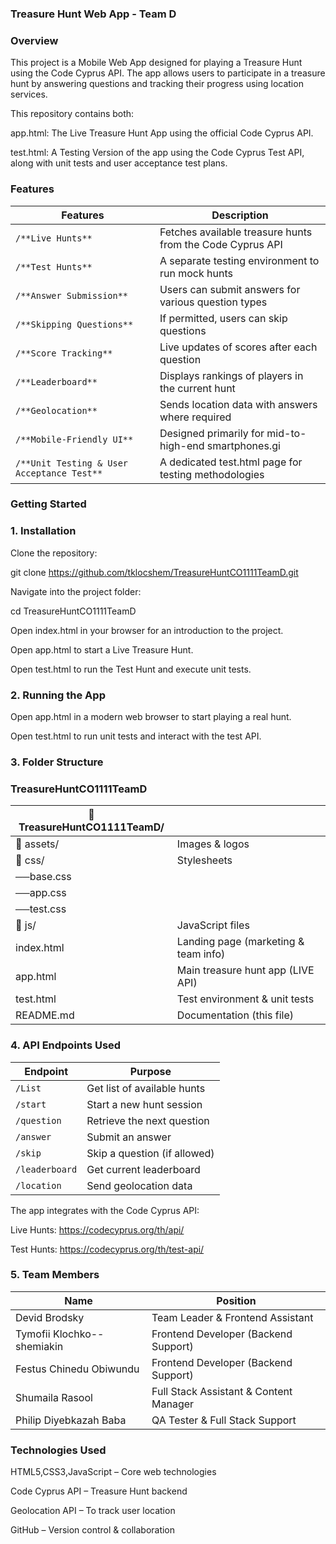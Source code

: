 ### Treasure Hunt Web App - Team D

### Overview

This project is a Mobile Web App designed for playing a Treasure Hunt using the Code Cyprus API. The app allows users to participate in a treasure hunt by answering questions and tracking their progress using location services.

This repository contains both:

app.html: The Live Treasure Hunt App using the official Code Cyprus API.

test.html: A Testing Version of the app using the Code Cyprus Test API, along with unit tests and user acceptance test plans.

### Features

| Features                                   | Description                                               |
|--------------------------------------------|-----------------------------------------------------------|
| `/**Live Hunts**`                          | Fetches available treasure hunts from the Code Cyprus API |
| `/**Test Hunts**`                          | A separate testing environment to run mock hunts          |
| `/**Answer Submission**`                   | Users can submit answers for various question types       |
| `/**Skipping Questions**`                  | If permitted, users can skip questions                    |
| `/**Score Tracking**`                      | Live updates of scores after each question                |
| `/**Leaderboard**`                         | Displays rankings of players in the current hunt          |
| `/**Geolocation**`                         | Sends location data with answers where required           |
| `/**Mobile-Friendly UI**`                  | Designed primarily for mid-to-high-end smartphones.gi     |
| `/**Unit Testing & User Acceptance Test**` | A dedicated test.html page for testing methodologies      |
     

### Getting Started

### 1.  Installation

Clone the repository:

git clone https://github.com/tklocshem/TreasureHuntCO1111TeamD.git

Navigate into the project folder:

cd TreasureHuntCO1111TeamD

Open index.html in your browser for an introduction to the project.

Open app.html to start a Live Treasure Hunt.

Open test.html to run the Test Hunt and execute unit tests.

### 2. Running the App

Open app.html in a modern web browser to start playing a real hunt.

Open test.html to run unit tests and interact with the test API.

### 3.   Folder Structure

### TreasureHuntCO1111TeamD


| 📂 TreasureHuntCO1111TeamD/ |                                      |
|-----------------------------|--------------------------------------|
| 📂 assets/                  | Images & logos                       |
| 📂 css/                     | Stylesheets                          |
| ──base.css                  |                                      |
| ──app.css                   |                                      |
| ──test.css                  |                                      |
| 📂 js/                      | JavaScript files                     |
| index.html                  | Landing page (marketing & team info) |
| app.html                    | Main treasure hunt app (LIVE API)    |
| test.html                   | Test environment & unit tests        |
| README.md                   | Documentation (this file)            |


### 4. API Endpoints Used


|   Endpoint       | Purpose                                 |
|------------------|-----------------------------------------|
|   `/List`        | Get list of available hunts             |
|   `/start`       | Start a new hunt session                |
|   `/question`    | Retrieve the next question              |
|   `/answer`      | Submit an answer                        |
|   `/skip`        | Skip a question (if allowed)            |
|   `/leaderboard` | Get current leaderboard                 |
|   `/location`    | Send geolocation data                   |


The app integrates with the Code Cyprus API:

Live Hunts: https://codecyprus.org/th/api/

Test Hunts: https://codecyprus.org/th/test-api/

### 5. Team Members

|          Name                    | Position                                  |
|----------------------------------|-------------------------------------------|
|  Devid Brodsky                   | Team Leader & Frontend Assistant          |     
|  Tymofii Klochko--shemiakin      | Frontend Developer (Backend Support)      |
|  Festus Chinedu Obiwundu         | Frontend Developer (Backend Support)      |
|  Shumaila Rasool                 | Full Stack Assistant & Content Manager    |
|  Philip Diyebkazah Baba          | QA Tester & Full Stack Support            |



### Technologies Used

HTML5,CSS3,JavaScript – Core web technologies

Code Cyprus API – Treasure Hunt backend

Geolocation API – To track user location

GitHub – Version control & collaboration
